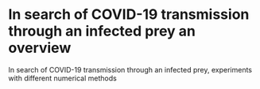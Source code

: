 # In search of COVID-19 transmission through an infected prey an overview
In search of COVID-19 transmission through an infected prey, experiments with different numerical methods
